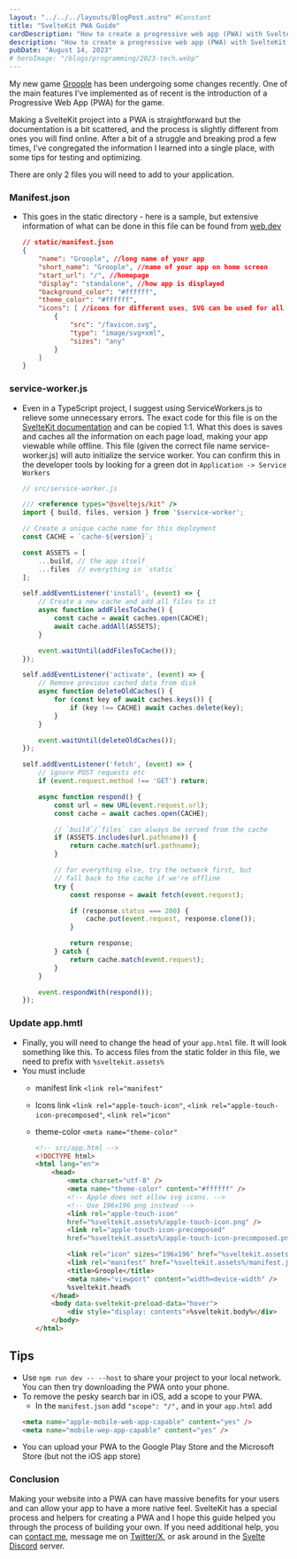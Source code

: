 ```yaml
---
layout: "../../../layouts/BlogPost.astro" #Constant
title: "SvelteKit PWA Guide"
cardDescription: "How to create a progressive web app (PWA) with SvelteKit"
description: "How to create a progressive web app (PWA) with SvelteKit. This goes over the files, file structure, and contents of the file in order to make a progressive web app. Using some built in helpers and my trial and error, creating a PWA in SvelteKit is really a trivial thing that can add a lot of value to your application."
pubDate: "August 14, 2023"
# heroImage: "/blogs/programming/2023-tech.webp"
---
```



My new game [Groople](https://groople.xyz) has been undergoing some changes recently. One of the main features I’ve implemented as of recent is the introduction of a Progressive Web App (PWA) for the game. 

Making a SvelteKit project into a PWA is straightforward but the documentation is a bit scattered, and the process is slightly different from ones you will find online. After a bit of a struggle and breaking prod a few times, I’ve congregated the information I learned into a single place, with some tips for testing and optimizing. 

There are only 2 files you will need to add to your application. 

### Manifest.json
- This goes in the static directory - here is a sample, but extensive information of what can be done in this file can be found from [web.dev](http://web.dev)
    
    ```json
    // static/manifest.json
    {
        "name": "Groople", //long name of your app
        "short_name": "Groople", //name of your app on home screen
        "start_url": "/", //homepage
        "display": "standalone", //how app is displayed
        "background_color": "#ffffff",
        "theme_color": "#ffffff",
        "icons": [ //icons for different uses, SVG can be used for all
            {
                "src": "/favicon.svg",
                "type": "image/svg+xml",
                "sizes": "any"
            }
        ]
    }
    ```
    
### service-worker.js
- Even in a TypeScript project, I suggest using ServiceWorkers.js to relieve some unnecessary errors. The exact code for this file is on the [SvelteKit documentation](https://kit.svelte.dev/docs/service-workers) and can be copied 1:1. What this does is saves and caches all the information on each page load, making your app viewable while offline. This file (given the correct file name service-worker.js) will auto initialize the service worker. You can confirm this in the developer tools by looking for a green dot in `Application -> Service Workers`
    
    ```javascript
    // src/service-worker.js

    /// <reference types="@sveltejs/kit" />
    import { build, files, version } from '$service-worker';
    
    // Create a unique cache name for this deployment
    const CACHE = `cache-${version}`;
    
    const ASSETS = [
        ...build, // the app itself
        ...files  // everything in `static`
    ];
    
    self.addEventListener('install', (event) => {
        // Create a new cache and add all files to it
        async function addFilesToCache() {
            const cache = await caches.open(CACHE);
            await cache.addAll(ASSETS);
        }
    
        event.waitUntil(addFilesToCache());
    });
    
    self.addEventListener('activate', (event) => {
        // Remove previous cached data from disk
        async function deleteOldCaches() {
            for (const key of await caches.keys()) {
                if (key !== CACHE) await caches.delete(key);
            }
        }
    
        event.waitUntil(deleteOldCaches());
    });
    
    self.addEventListener('fetch', (event) => {
        // ignore POST requests etc
        if (event.request.method !== 'GET') return;
    
        async function respond() {
            const url = new URL(event.request.url);
            const cache = await caches.open(CACHE);
    
            // `build`/`files` can always be served from the cache
            if (ASSETS.includes(url.pathname)) {
                return cache.match(url.pathname);
            }
    
            // for everything else, try the network first, but
            // fall back to the cache if we're offline
            try {
                const response = await fetch(event.request);
    
                if (response.status === 200) {
                    cache.put(event.request, response.clone());
                }
    
                return response;
            } catch {
                return cache.match(event.request);
            }
        }
    
        event.respondWith(respond());
    });
    ```
### Update app.hmtl
- Finally, you will need to change the head of your ```app.html``` file. It will look something like this. To access files from the static folder in this file, we need to prefix with `%sveltekit.assets%` 
- You must include
  - manifest link `<link rel="manifest"`
  - Icons link `<link rel="apple-touch-icon"`, `<link rel="apple-touch-icon-precomposed"`, `<link rel="icon"`
  - theme-color `<meta name="theme-color"` 

    ```html
    <!-- src/app.html -->
    <!DOCTYPE html>
    <html lang="en">
        <head>
            <meta charset="utf-8" />
            <meta name="theme-color" content="#ffffff" />
            <!-- Apple does not allow svg icons. -->
            <!-- Use 196x196 png instead -->
            <link rel="apple-touch-icon"
            href="%sveltekit.assets%/apple-touch-icon.png" />
            <link rel="apple-touch-icon-precomposed" 
            href="%sveltekit.assets%/apple-touch-icon-precomposed.png" />

            <link rel="icon" sizes="196x196" href="%sveltekit.assets%/apple-touch-icon.png" />
            <link rel="manifest" href="%sveltekit.assets%/manifest.json" />
            <title>Groople</title>
            <meta name="viewport" content="width=device-width" />
            %sveltekit.head%
        </head>
        <body data-sveltekit-preload-data="hover">
            <div style="display: contents">%sveltekit.body%</div>
        </body>
    </html>
    ```
    
## Tips

- Use `npm run dev -- --host` to share your project to your local network. You can then try downloading the PWA onto your phone.
- To remove the pesky search bar in iOS, add a scope to your PWA.
  - In the `manifest.json` add ```"scope": "/",``` and in your `app.html` add 
  ```html
  <meta name="apple-mobile-web-app-capable" content="yes" />
  <meta name="mobile-wep-app-capable" content="yes" />
  ```
- You can upload your PWA to the Google Play Store and the Microsoft Store (but not the iOS app store)


### Conclusion
Making your website into a PWA can have massive benefits for your users and can allow your app to have a more native feel. SvelteKit has a special process and helpers for creating a PWA and I hope this guide helped you through the process of building your own. If you need additional help, you can [contact me](https://www.joemmalatesta.com/#contact), message me on [Twitter/X](https://twitter.com/_JoeMalatesta), or ask around in the [Svelte Discord](https://discord.gg/svelte) server.